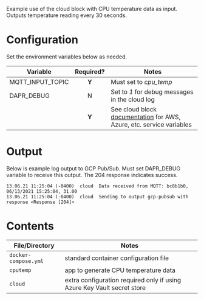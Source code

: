 Example use of the cloud block with CPU temperature data as input. Outputs temperature reading every 30 seconds.

# Configuration
Set the environment variables below as needed.

| Variable | Required? | Notes |
| -------- | :-------: | ----- |
| MQTT_INPUT_TOPIC | **Y** | Must set to _cpu_temp_ |
| DAPR_DEBUG | N | Set to _1_ for debug messages in the cloud log |
|  | **Y** | See cloud block [documentation](https://www.balena.io/docs/learn/develop/integrations/cloud-block-services/aws/) for AWS, Azure, etc. service variables |


# Output
Below is example log output to GCP Pub/Sub. Must set DAPR_DEBUG variable to receive this output. The 204 response indicates success.

```
13.06.21 11:25:04 (-0400)  cloud  Data received from MQTT: bc8b1b0, 06/13/2021 15:25:04, 31.00
13.06.21 11:25:04 (-0400)  cloud  Sending to output gcp-pubsub with response <Response [204]>
```

# Contents

| File/Directory | Notes |
| -------------- | ----- |
| `docker-compose.yml` | standard container configuration file |
| `cputemp` | app to generate CPU temperature data |
| `cloud`| extra configuration required only if using Azure Key Vault secret store |


